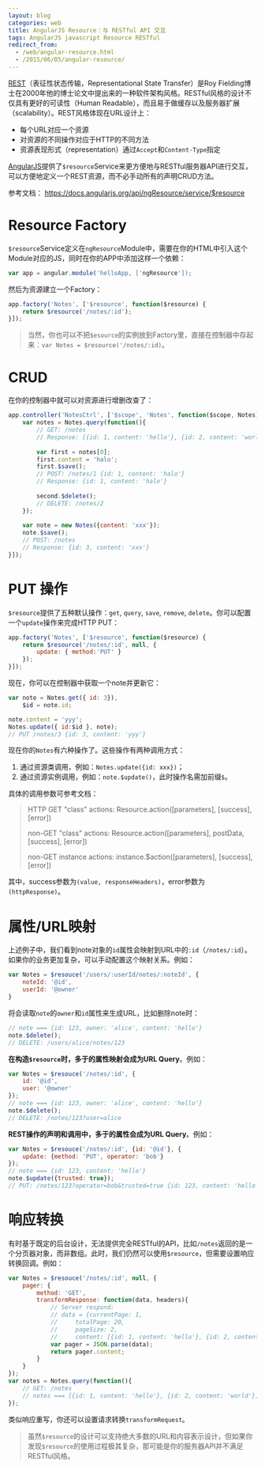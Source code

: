 ```yaml
---
layout: blog 
categories: web
title: AngularJS Resource：与 RESTful API 交互
tags: AngularJS javascript Resource RESTful
redirect_from:
  - /web/angular-resource.html
  - /2015/06/05/angular-resource/
---
```


[REST][rest]（表征性状态传输，Representational State Transfer）是Roy Fielding博士在2000年他的博士论文中提出来的一种软件架构风格。RESTful风格的设计不仅具有更好的可读性（Human Readable），而且易于做缓存以及服务器扩展（scalability）。REST风格体现在URL设计上：

* 每个URL对应一个资源
* 对资源的不同操作对应于HTTP的不同方法
* 资源表现形式（representation）通过`Accept`和`Content-Type`指定

[AngularJS][angularjs]提供了`$resource`Service来更方便地与RESTful服务器API进行交互，可以方便地定义一个REST资源，而不必手动所有的声明CRUD方法。

参考文档： https://docs.angularjs.org/api/ngResource/service/$resource

# Resource Factory

`$resource`Service定义在`ngResource`Module中，需要在你的HTML中引入这个Module对应的JS，同时在你的APP中添加这样一个依赖：

```javascript
var app = angular.module('helloApp, ['ngResource']);
```

然后为资源建立一个Factory：

```javascript
app.factory('Notes', ['$resource', function($resource) {
    return $resource('/notes/:id');
}]);
```

> 当然，你也可以不把`$esource`的实例放到Factory里，直接在控制器中存起来：`var Notes = $resource('/notes/:id)`。

<!--more-->

# CRUD

在你的控制器中就可以对资源进行增删改查了：

```javascript
app.controller('NotesCtrl', ['$scope', 'Notes', function($scope, Notes) {
    var notes = Notes.query(function(){
        // GET: /notes
        // Response: [{id: 1, content: 'hello'}, {id: 2, content: 'world'}];
        
        var first = notes[0];
        first.content = 'halo';
        first.$save();
        // POST: /notes/1 {id: 1, content: 'halo'}
        // Response: {id: 1, content: 'halo'}
    
        second.$delete();
        // DELETE: /notes/2
    });
    
    var note = new Notes({content: 'xxx'});
    note.$save();
    // POST: /notes
    // Response: {id: 3, content: 'xxx'}
}]);
```

# PUT 操作

`$resource`提供了五种默认操作：`get`, `query`, `save`, `remove`, `delete`。你可以配置一个`update`操作来完成HTTP PUT：

```javascript
app.factory('Notes', ['$resource', function($resource) {
    return $resource('/notes/:id', null, {
        update: { method:'PUT' }
    }); 
}]);
```

现在，你可以在控制器中获取一个note并更新它：

```javascript
var note = Notes.get({ id: 3}),
    $id = note.id;

note.content = 'yyy';
Notes.update({ id:$id }, note);
// PUT /notes/3 {id: 3, content: 'yyy'}
```

现在你的`Notes`有六种操作了。这些操作有两种调用方式：

1. 通过资源类调用，例如：`Notes.update({id: xxx})`；
2. 通过资源实例调用，例如：`note.$update()`，此时操作名需加前缀`$`。

具体的调用参数可参考文档：

> HTTP GET "class" actions: Resource.action([parameters], [success], [error])
> 
> non-GET "class" actions: Resource.action([parameters], postData, [success], [error])
> 
> non-GET instance actions: instance.$action([parameters], [success], [error])

其中，success参数为`(value, responseHeaders)`，error参数为`(httpResponse)`。

# 属性/URL映射

上述例子中，我们看到note对象的`id`属性会映射到URL中的`:id`（`/notes/:id`）。如果你的业务更加复杂，可以手动配置这个映射关系。例如：

```javascript
var Notes = $resouce('/users/:userId/notes/:noteId', {
    noteId: '@id',
    userId: '@owner'
}
```

将会读取`note`的`owner`和`id`属性来生成URL，比如删除note时：

```javascript
// note === {id: 123, owner: 'alice', content: 'hello'}
note.$delete();
// DELETE: /users/alice/notes/123
```

**在构造`$resource`时，多于的属性映射会成为URL Query**。例如：

```javascript
var Notes = $resouce('/notes/:id', {
    id: '@id',
    user: '@owner'
});
// note === {id: 123, owner: 'alice', content: 'hello'}
note.$delete();
// DELETE: /notes/123?user=alice
```

**REST操作的声明和调用中，多于的属性会成为URL Query**。例如：

```javascript
var Notes = $resouce('/notes/:id', {id: '@id'}, {
    update: {method: 'PUT', operator: 'bob'}
});
// note === {id: 123, content: 'hello'}
note.$update({trusted: true});
// PUT: /notes/123?operator=bob&trusted=true {id: 123, content: 'hello'}
```

# 响应转换

有时基于既定的后台设计，无法提供完全RESTful的API，比如`/notes`返回的是一个分页器对象，而非数组。此时，我们仍然可以使用`$resource`，但需要设置响应转换回调。例如：

```javascript
var Notes = $resouce('/notes/:id', null, {
    pager: {
        method: 'GET', 
        transformResponse: function(data, headers){
            // Server respond: 
            // data = {currentPage: 1, 
            //     totalPage: 20, 
            //     pageSize: 2,
            //     content: [{id: 1, content: 'hello'}, {id: 2, content: 'world'}]}
            var pager = JSON.parse(data);
            return pager.content;
        }
    }
});
var notes = Notes.query(function(){
    // GET: /notes
    // notes === [{id: 1, content: 'hello'}, {id: 2, content: 'world'}]
});
```

类似响应重写，你还可以设置请求转换`transformRequest`。

> 虽然`$resource`的设计可以支持绝大多数的URL和内容表示设计，但如果你发现`$resource`的使用过程极其复杂，那可能是你的服务器API并不满足RESTful风格。

[rest]: http://zh.wikipedia.org/zh-cn/REST
[angularjs]: https://docs.angularjs.org
